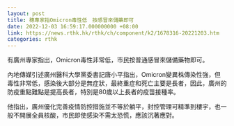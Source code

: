 ```yaml
---
layout: post
title: 穗專家指Omicron毒性低　按感冒來儲藥即可
date: 2022-12-03 16:59:17.000000000 +08:00
link: https://news.rthk.hk/rthk/ch/component/k2/1678316-20221203.htm
categories: rthk
---
```


有廣州專家指出，Omicron毒性非常低，市民按普通感冒來儲備藥物即可。

內地傳媒引述廣州醫科大學黨委書記唐小平指出，Omicron變異株傳染性強，但毒性非常低，感染後大部分是無症狀，最終重症和死亡主要是長者，因此，廣州的防疫重點難點是提高長者，特別是80歲以上長者的疫苗接種率。

他指出，廣州優化完善疫情防控措施並不等於躺平，封控管理可精準到樓宇，也一般不開展全員核酸，市民即使感染不需太恐慌，應該沉著應對。
